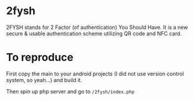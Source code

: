# 2fysh
2FYSH stands for 2 Factor (of authentication) You Should Have. It is a new secure &amp; usable authentication scheme utilizing QR code and NFC card.

# To reproduce
First copy the main to your android projects (I did not use version control system, so yeah...) and build it.

Then spin up php server and go to `/2fysh/index.php`
